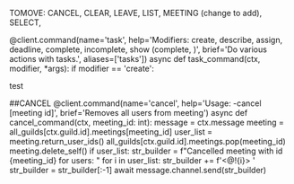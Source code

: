 TOMOVE: CANCEL, CLEAR, LEAVE, LIST, MEETING (change to add), SELECT, 


@client.command(name='task',
                help='Modifiers: create, describe, assign, deadline, complete, incomplete, show (complete, )',
                brief='Do various actions with tasks.',
                aliases=['tasks'])
async def task_command(ctx, modifier, *args):
    if modifier == 'create':


test



##CANCEL
@client.command(name='cancel',
                help='Usage: -cancel [meeting id]',
                brief='Removes all users from meeting')
async def cancel_command(ctx, meeting_id: int):
    message = ctx.message
    meeting = all_guilds[ctx.guild.id].meetings[meeting_id]
    user_list = meeting.return_user_ids()
    all_guilds[ctx.guild.id].meetings.pop(meeting_id)
    meeting.delete_self()
    if user_list:
        str_builder = f"Cancelled meeting with id {meeting_id} for users: "
        for i in user_list:
            str_builder += f'<@!{i}> '
        str_builder = str_builder[:-1]
        await message.channel.send(str_builder)

